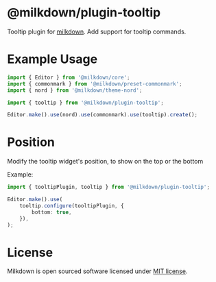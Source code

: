 # @milkdown/plugin-tooltip

Tooltip plugin for [milkdown](https://saul-mirone.github.io/milkdown/).
Add support for tooltip commands.

# Example Usage

```typescript
import { Editor } from '@milkdown/core';
import { commonmark } from '@milkdown/preset-commonmark';
import { nord } from '@milkdown/theme-nord';

import { tooltip } from '@milkdown/plugin-tooltip';

Editor.make().use(nord).use(commonmark).use(tooltip).create();
```

# Position

Modify the tooltip widget's position, to show on the top or the bottom

Example:

```typescript
import { tooltipPlugin, tooltip } from '@milkdown/plugin-tooltip';

Editor.make().use(
    tooltip.configure(tooltipPlugin, {
        bottom: true,
    }),
);
```

# License

Milkdown is open sourced software licensed under [MIT license](https://github.com/Saul-Mirone/milkdown/blob/main/LICENSE).
